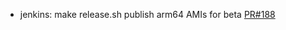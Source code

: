 - jenkins: make release.sh publish arm64 AMIs for beta [PR#188](https://github.com/flatcar-linux/scripts/pull/188)
